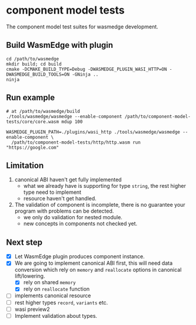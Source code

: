 # component model tests

The component model test suites for wasmedge development.

## Build WasmEdge with plugin

```shell
cd /path/to/wasmedge
mkdir build; cd build
cmake -DCMAKE_BUILD_TYPE=Debug -DWASMEDGE_PLUGIN_WASI_HTTP=ON -DWASMEDGE_BUILD_TOOLS=ON -GNinja ..
ninja
```

## Run example

```shell
# at /path/to/wasmedge/build
./tools/wasmedge/wasmedge --enable-component /path/to/component-model-tests/core/core.wasm mdup 100

WASMEDGE_PLUGIN_PATH=./plugins/wasi_http ./tools/wasmedge/wasmedge --enable-component \
  /path/to/component-model-tests/http/http.wasm run "https://google.com"
```

## Limitation

1. canonical ABI haven't get fully implemented
    - what we already have is supporting for type `string`, the rest higher type need to implement
    - resource haven't get handled.
2. The validation of component is incomplete, there is no guarantee your program with problems can be detected.
    - we only do validation for nested module.
    - new concepts in components not checked yet.

## Next step

- [x] Let WasmEdge plugin produces component instance.
- [x] We are going to implement canonical ABI first, this will need data conversion which rely on `memory` and `reallocate` options in canonical lift/lowering.
    - [x] rely on shared `memory`
    - [x] rely on `reallocate` function
- [ ] implements canonical resource
- [ ] rest higher types `record`, `variants` etc.
- [ ] wasi preview2
- [ ] Implement validation about types.
